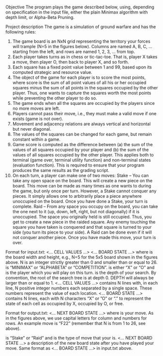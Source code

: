 Objective 
The program plays the game described below, using, depending on specification in the input file, either the plain Minimax algorithm with depth limit, or Alpha-Beta Pruning.

Project description
The game is a simulation of ground warfare and has the following rules:
1. The game board is an NxN grid representing the territory your forces will trample (N=5 in the figures below). Columns are named A, B, C, ... starting from the left, and rows are named 1, 2, 3, ... from top.
2. Each player takes turns as in chess or tic-tac-toe. That is, player X takes a move, then player O, then back to player X, and so forth.
3. Each square has a fixed point value between 1 and 99, based upon its computed strategic and resource value.
4. The object of the game for each player is to score the most points, where score is the sum of all point values of all his or her occupied squares minus the sum of all points in the squares occupied by the other player. Thus, one wants to capture the squares worth the most points while preventing the other player to do so.
5. The game ends when all the squares are occupied by the players since no more moves are left.
6. Players cannot pass their move, i.e., they must make a valid move if one exists (game is not over).
7. Movement and adjacency relations are always vertical and horizontal but never diagonal.
8. The values of the squares can be changed for each game, but remain constant within a game.
9. Game score is computed as the difference between (a) the sum of the values of all squares occupied by your player and (b) the sum of the values of all squares occupied by the other player. This applies both to terminal (game over, terminal utility function) and non-terminal states (evaluation function). This is required to ensure that your program produces the same results as the grading script.
10. On each turn, a player can make one of two moves:
Stake – You can take any open space on the board. This will create a new piece on the board. This move can be made as many times as one wants to during the game, but only once per turn. However, a Stake cannot conquer any pieces. It simply allows one to arbitrarily place a piece anywhere unoccupied on the board. Once you have done a Stake, your turn is complete.
Raid – From any space you occupy on the board, you can take the one next to it (up, down, left, right, but not diagonally) if it is unoccupied. The space you originally held is still occupied. Thus, you get to create a new piece in the raided square. Any enemy touching the square you have taken is conquered and that square is turned to your side (you turn its piece to your side). A Raid can be done even if it will not conquer another piece. Once you have made this move, your turn is over.

Format for input.txt:
<N>
<MODE>
<YOUPLAY>
<DEPTH>
<... CELL VALUES ...>
<... BOARD STATE ...>
where
<N> is the board width and height, e.g., N=5 for the 5x5 board shown in the figures above. N is an integer strictly greater than 0 and smaller than or equal to 26.
<MODE> is “MINIMAX” or “ALPHABETA” or “COMPETITION”.
<YOUPLAY> is either “X” or “O” and is the player which you will play on this turn.
<DEPTH> is the depth of your search. By convention, the root of the search tree is at depth 0. DEPTH will always be larger than or equal to 1.
<... CELL VALUES ...> contains N lines with, in each line, N positive integer numbers each separated by a single space. These numbers represent the value of each location.
<... BOARD STATE ...> contains N lines, each with N characters “X” or ”O” or “.” to represent the state of each cell as occupied by X, occupied by O, or free.

Format for output.txt:
<MOVE> <MOVETYPE>
<... NEXT BOARD STATE ...>
where
<MOVE> is your move. As in the figures above, we use capital letters for column and numbers for rows. An example move is “F22” (remember that N is from 1 to 26, see above).
  
<MOVETYPE> is “Stake” or “Raid” and is the type of move that your <MOVE> is.
<... NEXT BOARD STATE ...> a description of the new board state after you have played your move. Same format as <... BOARD STATE ...> in input.txt above.

